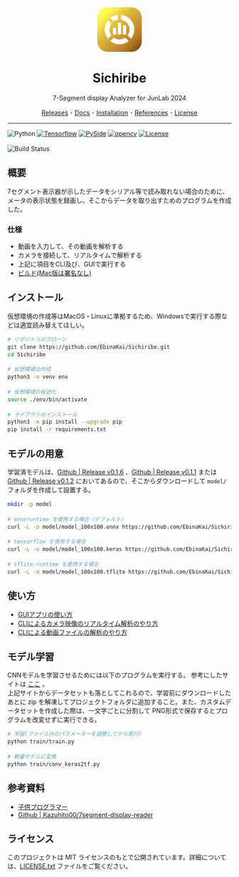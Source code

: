 <div align="center">
   <img
      src="res/Sichiribe_icon.png"
      alt="Sichiribe icon"
      width="100"
   >
   <h1>Sichiribe</h1>
   <p>7-Segment display Analyzer for JunLab 2024</p>

   <a href="https://github.com/ebinakai/Sichiribe/releases/">Releases</a> ･ 
   <a href="https://github.com/EbinaKai/Sichiribe/wiki">Docs</a> ･ 
   <a href="#インストール">Installation</a> ･ 
   <a href="#参考資料">References</a> ･ 
   <a href="#ライセンス">License</a>
</div>

---  

![Python](https://img.shields.io/badge/python-3.9_|_3.10_|_3.11_|_3.12-blue)
[![Tensorflow](https://img.shields.io/badge/tensorflow-2.17.0-green)](https://github.com/tensorflow/tensorflow/tree/v2.17.0)
[![PySide](https://img.shields.io/badge/PySide-6-green)](https://pypi.org/project/PySide6/6.7.2/)
[![opencv](https://img.shields.io/badge/opencv-4.10-green)](https://pypi.org/project/opencv-python/4.10.0.84/)
[![License](https://img.shields.io/badge/lisence-MIT-blue)](https://github.com/EbinaKai/Sichiribe/blob/main/LICENSE.txt)
<br><br>
![Build Status](https://github.com/EbinaKai/Sichiribe/actions/workflows/build.yaml/badge.svg)

## 概要

7セグメント表示器が示したデータをシリアル等で読み取れない場合のために、メータの表示状態を録画し、そこからデータを取り出すためのプログラムを作成した。

### 仕様

- 動画を入力して、その動画を解析する
- カメラを接続して、リアルタイムで解析する
- 上記に項目をCLI及び、GUIで実行する
- [ビルド(Mac版は署名なし)](https://github.com/EbinaKai/Sichiribe/releases/tag/v0.1.7)

## インストール

仮想環境の作成等はMacOS・Linuxに準拠するため、Windowsで実行する際などは適宜読み替えてほしい。  

```bash
# リポジトリのクローン
git clone https://github.com/EbinaKai/Sichiribe.git
cd Sichiribe

# 仮想環境の作成
python3 -m venv env

# 仮想環境の有効化
source ./env/bin/activate

# ライブラリのインストール
python3 -m pip install --upgrade pip
pip install -r requirements.txt
```

## モデルの用意

学習済モデルは、[Github | Release v0.1.6](https://github.com/EbinaKai/Sichiribe/releases/tag/v0.1.6) 、[Github | Release v0.1.1](https://github.com/EbinaKai/Sichiribe/releases/tag/v0.1.1) または [Github | Release v0.1.2](https://github.com/EbinaKai/Sichiribe/releases/tag/v0.1.2) においてあるので、そこからダウンロードして `model/` フォルダを作成して設置する。

```bash
mkdir -p model

# onnxruntime を使用する場合（デフォルト）
curl -L -o model/model_100x100.onnx https://github.com/EbinaKai/Sichiribe/releases/download/v0.1.6/model_100x100.onnx

# tensorflow を使用する場合
curl -L -o model/model_100x100.keras https://github.com/EbinaKai/Sichiribe/releases/download/v0.1.1/model_100x100.keras

# tflite-runtime を使用する場合
curl -L -o model/model_100x100.tflite https://github.com/EbinaKai/Sichiribe/releases/download/v0.1.2/model_100x100.tflite
```

## 使い方

- [GUIアプリの使い方](https://github.com/EbinaKai/Sichiribe/wiki/How-to-use-GUI-App)
- [CLIによるカメラ映像のリアルタイム解析のやり方](https://github.com/EbinaKai/Sichiribe/wiki/How-to-use-CLI#execution-live)
- [CLIによる動画ファイルの解析のやり方](https://github.com/EbinaKai/Sichiribe/wiki/How-to-use-CLI#execution-replay)

## モデル学習

CNNモデルを学習させるためには以下のプログラムを実行する。
参考にしたサイトは [ここ](https://child-programmer.com/seven-segment-digits-ocr-original-model/ "【7セグメント編】オリジナル学習済みモデルの作成方法：連続デジタル数字画像認識プログラミング入門（Python・OpenCV・Keras・CNN）") 。  
上記サイトからデータセットも落としてこれるので、学習前にダウンロードしたあとに zip を解凍してプロジェクトフォルダに追加すること。また、カスタムデータセットを作成した際は、一文字ごとに分割して PNG形式で保存するとプログラムを改変せずに実行できる。  

```bash
# 学習(ファイル内のパラメーターを調整してから実行)
python train/train.py

# 軽量モデルに変換
python train/conv_keras2tf.py
```

## 参考資料

- [子供プログラマー](https://child-programmer.com/seven-segment-digits-ocr-original-model/ "【7セグメント編】オリジナル学習済みモデルの作成方法：連続デジタル数字画像認識プログラミング入門（Python・OpenCV・Keras・CNN）")
- [Github | Kazuhito00/7segment-display-reader](https://github.com/Kazuhito00/7segment-display-reader "Kazuhito00/7segment-display-reader")

## ライセンス

このプロジェクトは MIT ライセンスのもとで公開されています。詳細については、[LICENSE.txt](LICENSE.txt) ファイルをご覧ください。
